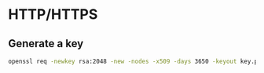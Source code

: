 # HTTP/HTTPS

## Generate a key
```bash
openssl req -newkey rsa:2048 -new -nodes -x509 -days 3650 -keyout key.pem -out cert.pem
```